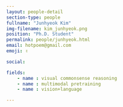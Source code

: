 ```yaml
---
layout: people-detail
section-type: people
fullname: "Junhyeok Kim"
img-filename: kim_junhyeok.png
position: "Ph.D. Student"
permalink: people/junhyeok.html
email: hotpoem@gmail.com
emoji: ✌️

social:

fields:
    - name : visual commonsense reasoning
    - name : multimodal pretraining
    - name : vision+language

---
```

